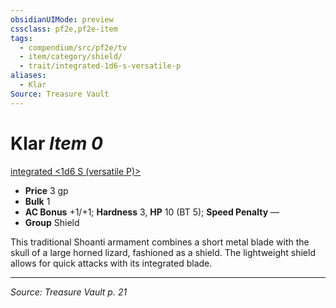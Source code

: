 ```yaml
---
obsidianUIMode: preview
cssclass: pf2e,pf2e-item
tags:
  - compendium/src/pf2e/tv
  - item/category/shield/
  - trait/integrated-1d6-s-versatile-p
aliases:
  - Klar
Source: Treasure Vault
---
```

# Klar *Item 0*  
[integrated <1d6 S (versatile P)>](rules/traits/integrated-1d6-s-versatile-p-tv.md "Integrated Item Trait")  

- **Price** 3 gp
- **Bulk** 1
- **AC Bonus** +1/+1; **Hardness** 3, **HP** 10 (BT 5); **Speed Penalty** —
- **Group** Shield 

This traditional Shoanti armament combines a short metal blade with the skull of a large horned lizard, fashioned as a shield. The lightweight shield allows for quick attacks with its integrated blade.


---
*Source: Treasure Vault p. 21*